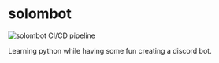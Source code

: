 # solombot

![solombot CI/CD pipeline](https://github.com/solomson/solombot/workflows/solombot%20CI/CD%20pipeline/badge.svg)

Learning python while having some fun creating a discord bot.